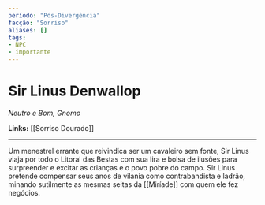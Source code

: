 ```yaml
---
período: "Pós-Divergência"
facção: "Sorriso"
aliases: []
tags:
- NPC
- importante
---
```


# **Sir Linus Denwallop**
*Neutro e Bom, Gnomo*

**Links:** [[Sorriso Dourado]]

---

Um menestrel errante que reivindica ser um cavaleiro sem fonte, Sir Linus viaja por todo o Litoral das Bestas com sua lira e bolsa de ilusões para surpreender e excitar as crianças e o povo pobre do campo. Sir Linus pretende compensar seus anos de vilania como contrabandista e ladrão, minando sutilmente as mesmas seitas da [[Miríade]] com quem ele fez negócios.